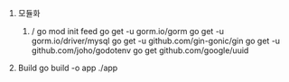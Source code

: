 1. 모듈화 
    1) / 
        go mod init feed
        go get -u gorm.io/gorm
        go get -u gorm.io/driver/mysql
        go get -u github.com/gin-gonic/gin
        go get -u github.com/joho/godotenv
        go get github.com/google/uuid


2. Build
    go build -o app
    ./app 